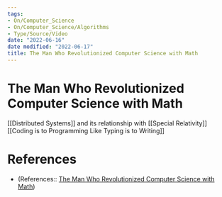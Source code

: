```yaml
---
tags:
- On/Computer_Science
- On/Computer_Science/Algorithms
- Type/Source/Video
date: "2022-06-16"
date modified: "2022-06-17"
title: The Man Who Revolutionized Computer Science with Math
---
```


# The Man Who Revolutionized Computer Science with Math
[[Distributed Systems]] and its relationship with [[Special Relativity]]
[[Coding is to Programming Like Typing is to Writing]]

# References
- (References:: [The Man Who Revolutionized Computer Science with Math](https://youtu.be/rkZzg7Vowao))
